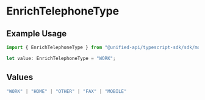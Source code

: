 # EnrichTelephoneType

## Example Usage

```typescript
import { EnrichTelephoneType } from "@unified-api/typescript-sdk/sdk/models/shared";

let value: EnrichTelephoneType = "WORK";
```

## Values

```typescript
"WORK" | "HOME" | "OTHER" | "FAX" | "MOBILE"
```